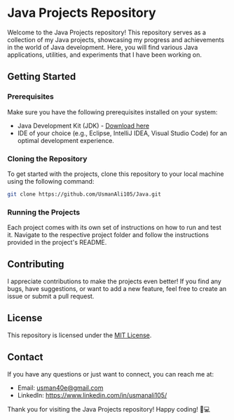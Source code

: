 # Java Projects Repository

Welcome to the Java Projects repository! This repository serves as a collection of my Java projects, showcasing my progress and achievements in the world of Java development. Here, you will find various Java applications, utilities, and experiments that I have been working on.

## Getting Started

### Prerequisites

Make sure you have the following prerequisites installed on your system:

- Java Development Kit (JDK) - [Download here](https://www.oracle.com/java/technologies/javase-downloads.html)
- IDE of your choice (e.g., Eclipse, IntelliJ IDEA, Visual Studio Code) for an optimal development experience.

### Cloning the Repository

To get started with the projects, clone this repository to your local machine using the following command:

```bash
git clone https://github.com/UsmanAli105/Java.git
```

### Running the Projects

Each project comes with its own set of instructions on how to run and test it. Navigate to the respective project folder and follow the instructions provided in the project's README.

## Contributing

I appreciate contributions to make the projects even better! If you find any bugs, have suggestions, or want to add a new feature, feel free to create an issue or submit a pull request.

## License

This repository is licensed under the [MIT License](LICENSE).

## Contact

If you have any questions or just want to connect, you can reach me at:
- Email: usman40e@gmail.com
- LinkedIn: https://www.linkedin.com/in/usmanali105/

Thank you for visiting the Java Projects repository! Happy coding! 🚀💻
